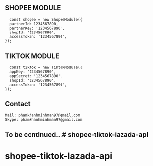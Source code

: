 ## SHOPEE MODULE
```
  const shopee = new ShopeeModule({
  partnerId: 1234567890,
  partnerKey: '1234567890',
  shopId: '1234567890',
  accessToken: '1234567890',
});
```


## TIKTOK MODULE
```
  const tiktok = new TiktokModule({
  appKey: '1234567890',
  appSecret: '1234567890',
  shopId: '1234567890',
  accessToken: '1234567890',
});
```

## Contact
```
Mail: phamkhanhminhman97@gmail.com
Skype: phamkhanhminhman97@gmail.com
```
## To be continued...# shopee-tiktok-lazada-api
# shopee-tiktok-lazada-api
